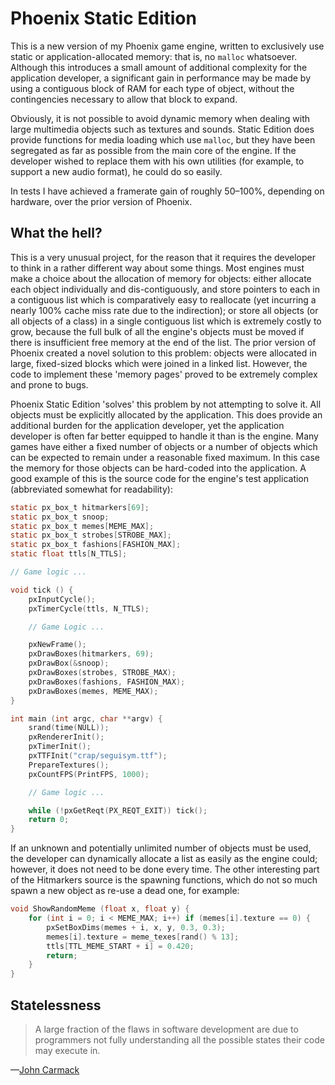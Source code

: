 # Phoenix Static Edition

This is a new version of my Phoenix game engine, written to exclusively use
static or application-allocated memory: that is, no `malloc` whatsoever.
Although this introduces a small amount of additional complexity for the
application developer, a significant gain in performance may be made by using a
contiguous block of RAM for each type of object, without the contingencies
necessary to allow that block to expand.

Obviously, it is not possible to avoid dynamic memory when dealing with large
multimedia objects such as textures and sounds. Static Edition does provide
functions for media loading which use `malloc`, but they have been segregated as
far as possible from the main core of the engine. If the developer wished to
replace them with his own utilities (for example, to support a new audio
format), he could do so easily.

In tests I have achieved a framerate gain of roughly 50–100%, depending on
hardware, over the prior version of Phoenix.

## What the hell?

This is a very unusual project, for the reason that it requires the developer to
think in a rather different way about some things. Most engines must make a
choice about the allocation of memory for objects: either allocate each object
individually and dis-contiguously, and store pointers to each in a contiguous
list which is comparatively easy to reallocate (yet incurring a nearly 100%
cache miss rate due to the indirection); or store all objects (or all objects of
a class) in a single contiguous list which is extremely costly to grow, because
the full bulk of all the engine's objects must be moved if there is insufficient
free memory at the end of the list. The prior version of Phoenix created
a novel solution to this problem: objects were allocated in large, fixed-sized
blocks which were joined in a linked list. However, the code to implement these
'memory pages' proved to be extremely complex and prone to bugs.

Phoenix Static Edition 'solves' this problem by not attempting to solve it. All
objects must be explicitly allocated by the application. This does provide an
additional burden for the application developer, yet the application developer
is often far better equipped to handle it than is the engine. Many games have
either a fixed number of objects or a number of objects which can be expected
to remain under a reasonable fixed maximum. In this case the memory for those
objects can be hard-coded into the application. A good example of this is the
source code for the engine's test application (abbreviated somewhat for
readability):

```c
static px_box_t hitmarkers[69];
static px_box_t snoop;
static px_box_t memes[MEME_MAX];
static px_box_t strobes[STROBE_MAX];
static px_box_t fashions[FASHION_MAX];
static float ttls[N_TTLS];

// Game logic ...

void tick () {
    pxInputCycle();
    pxTimerCycle(ttls, N_TTLS);

    // Game Logic ...

    pxNewFrame();
    pxDrawBoxes(hitmarkers, 69);
    pxDrawBox(&snoop);
    pxDrawBoxes(strobes, STROBE_MAX);
    pxDrawBoxes(fashions, FASHION_MAX);
    pxDrawBoxes(memes, MEME_MAX);
}

int main (int argc, char **argv) {
    srand(time(NULL));
    pxRendererInit();
    pxTimerInit();
    pxTTFInit("crap/seguisym.ttf");
    PrepareTextures();
    pxCountFPS(PrintFPS, 1000);

    // Game logic ...

    while (!pxGetReqt(PX_REQT_EXIT)) tick();
    return 0;
}
```

If an unknown and potentially unlimited number of objects must be used, the
developer can dynamically allocate a list as easily as the engine could;
however, it does not need to be done every time. The other interesting part
of the Hitmarkers source is the spawning functions, which do not so much spawn
a new object as re-use a dead one, for example:

```c
void ShowRandomMeme (float x, float y) {
    for (int i = 0; i < MEME_MAX; i++) if (memes[i].texture == 0) {
        pxSetBoxDims(memes + i, x, y, 0.3, 0.3);
        memes[i].texture = meme_texes[rand() % 13];
        ttls[TTL_MEME_START + i] = 0.420;
        return;
    }
}
```

## Statelessness

> A large fraction of the flaws in software development are due to programmers
> not fully understanding all the possible states their code may execute in.

—[John Carmack](https://www.gamasutra.com/view/news/169296/Indepth_Functional_programming_in_C.php)
